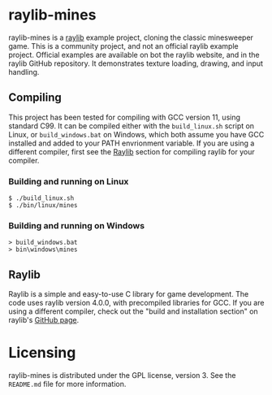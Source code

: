 # raylib-mines
raylib-mines is a [raylib](https://www.raylib.com/) example project, cloning the classic minesweeper game. This is a community project, and not an official raylib example project. Official examples are available on bot the raylib website, and in the raylib GitHub repository. It demonstrates texture loading, drawing, and input handling.

## Compiling
This project has been tested for compiling with GCC version 11, using standard C99. It can be compiled either with the `build_linux.sh` script on Linux, or `build_windows.bat` on Windows, which both assume you have GCC installed and added to your PATH envrionment variable. If you are using a different compiler, first see the [Raylib](#Raylib) section for compiling raylib for your compiler.

### Building and running on Linux
```
$ ./build_linux.sh
$ ./bin/linux/mines
```

### Building and running on Windows
```
> build_windows.bat
> bin\windows\mines
```

## Raylib
Raylib is a simple and easy-to-use C library for game development. The code uses raylib version 4.0.0, with precompiled libraries for GCC. If you are using a different compiler, check out the "build and installation section" on raylib's [GitHub page](https://github.com/raysan5/raylib).

# Licensing
raylib-mines is distributed under the GPL license, version 3. See the `README.md` file for more information.